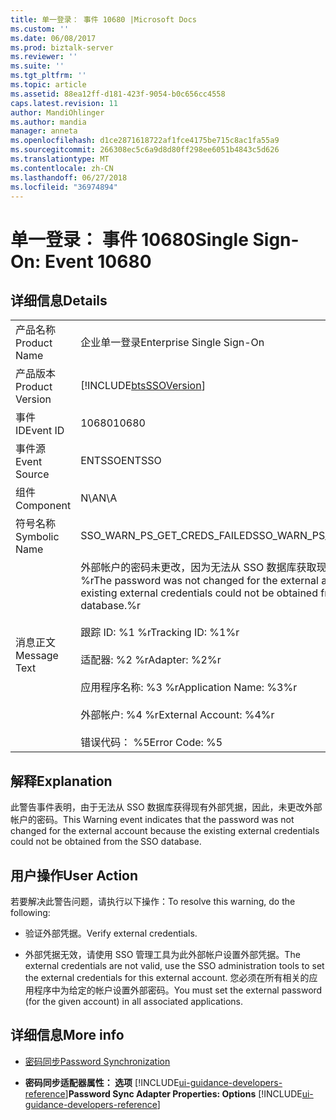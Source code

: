 ```yaml
---
title: 单一登录： 事件 10680 |Microsoft Docs
ms.custom: ''
ms.date: 06/08/2017
ms.prod: biztalk-server
ms.reviewer: ''
ms.suite: ''
ms.tgt_pltfrm: ''
ms.topic: article
ms.assetid: 88ea12ff-d181-423f-9054-b0c656cc4558
caps.latest.revision: 11
author: MandiOhlinger
ms.author: mandia
manager: anneta
ms.openlocfilehash: d1ce2871618722af1fce4175be715c8ac1fa55a9
ms.sourcegitcommit: 266308ec5c6a9d8d80ff298ee6051b4843c5d626
ms.translationtype: MT
ms.contentlocale: zh-CN
ms.lasthandoff: 06/27/2018
ms.locfileid: "36974894"
---
```

# <a name="single-sign-on-event-10680"></a><span data-ttu-id="c6bb5-102">单一登录： 事件 10680</span><span class="sxs-lookup"><span data-stu-id="c6bb5-102">Single Sign-On: Event 10680</span></span>
## <a name="details"></a><span data-ttu-id="c6bb5-103">详细信息</span><span class="sxs-lookup"><span data-stu-id="c6bb5-103">Details</span></span>  

|                 |                                                                                                                                                                                                                                                                                                         |
|-----------------|---------------------------------------------------------------------------------------------------------------------------------------------------------------------------------------------------------------------------------------------------------------------------------------------------------|
|  <span data-ttu-id="c6bb5-104">产品名称</span><span class="sxs-lookup"><span data-stu-id="c6bb5-104">Product Name</span></span>   |                                                                                                                                        <span data-ttu-id="c6bb5-105">企业单一登录</span><span class="sxs-lookup"><span data-stu-id="c6bb5-105">Enterprise Single Sign-On</span></span>                                                                                                                                        |
| <span data-ttu-id="c6bb5-106">产品版本</span><span class="sxs-lookup"><span data-stu-id="c6bb5-106">Product Version</span></span> |                                                                                                                       [!INCLUDE[btsSSOVersion](../includes/btsssoversion-md.md)]                                                                                                                        |
|    <span data-ttu-id="c6bb5-107">事件 ID</span><span class="sxs-lookup"><span data-stu-id="c6bb5-107">Event ID</span></span>     |                                                                                                                                                  <span data-ttu-id="c6bb5-108">10680</span><span class="sxs-lookup"><span data-stu-id="c6bb5-108">10680</span></span>                                                                                                                                                  |
|  <span data-ttu-id="c6bb5-109">事件源</span><span class="sxs-lookup"><span data-stu-id="c6bb5-109">Event Source</span></span>   |                                                                                                                                                 <span data-ttu-id="c6bb5-110">ENTSSO</span><span class="sxs-lookup"><span data-stu-id="c6bb5-110">ENTSSO</span></span>                                                                                                                                                  |
|    <span data-ttu-id="c6bb5-111">组件</span><span class="sxs-lookup"><span data-stu-id="c6bb5-111">Component</span></span>    |                                                                                                                                                   <span data-ttu-id="c6bb5-112">N\A</span><span class="sxs-lookup"><span data-stu-id="c6bb5-112">N\A</span></span>                                                                                                                                                   |
|  <span data-ttu-id="c6bb5-113">符号名称</span><span class="sxs-lookup"><span data-stu-id="c6bb5-113">Symbolic Name</span></span>  |                                                                                                                                      <span data-ttu-id="c6bb5-114">SSO_WARN_PS_GET_CREDS_FAILED</span><span class="sxs-lookup"><span data-stu-id="c6bb5-114">SSO_WARN_PS_GET_CREDS_FAILED</span></span>                                                                                                                                       |
|  <span data-ttu-id="c6bb5-115">消息正文</span><span class="sxs-lookup"><span data-stu-id="c6bb5-115">Message Text</span></span>   | <span data-ttu-id="c6bb5-116">外部帐户的密码未更改，因为无法从 SSO 数据库获取现有的外部凭据。%r</span><span class="sxs-lookup"><span data-stu-id="c6bb5-116">The password was not changed for the external account because the existing external credentials could not be obtained from the SSO database.%r</span></span><br /><br /> <span data-ttu-id="c6bb5-117">跟踪 ID: %1 %r</span><span class="sxs-lookup"><span data-stu-id="c6bb5-117">Tracking ID: %1%r</span></span><br /><br /> <span data-ttu-id="c6bb5-118">适配器: %2 %r</span><span class="sxs-lookup"><span data-stu-id="c6bb5-118">Adapter: %2%r</span></span><br /><br /> <span data-ttu-id="c6bb5-119">应用程序名称: %3 %r</span><span class="sxs-lookup"><span data-stu-id="c6bb5-119">Application Name: %3%r</span></span><br /><br /> <span data-ttu-id="c6bb5-120">外部帐户: %4 %r</span><span class="sxs-lookup"><span data-stu-id="c6bb5-120">External Account: %4%r</span></span><br /><br /> <span data-ttu-id="c6bb5-121">错误代码： %5</span><span class="sxs-lookup"><span data-stu-id="c6bb5-121">Error Code: %5</span></span> |

## <a name="explanation"></a><span data-ttu-id="c6bb5-122">解释</span><span class="sxs-lookup"><span data-stu-id="c6bb5-122">Explanation</span></span>  
 <span data-ttu-id="c6bb5-123">此警告事件表明，由于无法从 SSO 数据库获得现有外部凭据，因此，未更改外部帐户的密码。</span><span class="sxs-lookup"><span data-stu-id="c6bb5-123">This Warning event indicates that the password was not changed for the external account because the existing external credentials could not be obtained from the SSO database.</span></span>  

## <a name="user-action"></a><span data-ttu-id="c6bb5-124">用户操作</span><span class="sxs-lookup"><span data-stu-id="c6bb5-124">User Action</span></span>  
 <span data-ttu-id="c6bb5-125">若要解决此警告问题，请执行以下操作：</span><span class="sxs-lookup"><span data-stu-id="c6bb5-125">To resolve this warning, do the following:</span></span>  

-   <span data-ttu-id="c6bb5-126">验证外部凭据。</span><span class="sxs-lookup"><span data-stu-id="c6bb5-126">Verify external credentials.</span></span>  

-   <span data-ttu-id="c6bb5-127">外部凭据无效，请使用 SSO 管理工具为此外部帐户设置外部凭据。</span><span class="sxs-lookup"><span data-stu-id="c6bb5-127">The external credentials are not valid, use the SSO administration tools to set the external credentials for this external account.</span></span> <span data-ttu-id="c6bb5-128">您必须在所有相关的应用程序中为给定的帐户设置外部密码。</span><span class="sxs-lookup"><span data-stu-id="c6bb5-128">You must set the external password (for the given account) in all associated applications.</span></span>  

## <a name="more-info"></a><span data-ttu-id="c6bb5-129">详细信息</span><span class="sxs-lookup"><span data-stu-id="c6bb5-129">More info</span></span>

- [<span data-ttu-id="c6bb5-130">密码同步</span><span class="sxs-lookup"><span data-stu-id="c6bb5-130">Password Synchronization</span></span>](../core/password-synchronization2.md)  

- <span data-ttu-id="c6bb5-131">**密码同步适配器属性： 选项** [!INCLUDE[ui-guidance-developers-reference](../includes/ui-guidance-developers-reference.md)]</span><span class="sxs-lookup"><span data-stu-id="c6bb5-131">**Password Sync Adapter Properties: Options** [!INCLUDE[ui-guidance-developers-reference](../includes/ui-guidance-developers-reference.md)]</span></span>
